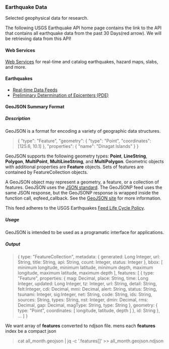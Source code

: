 ### Earthquake Data 

Selected geophysical data for research.

The following USGS Earthquake API home page contains the link to the API that contains all earthquake data from the past 30 Days(red arrow). We will be retrieving data from this API!

#### Web Services

[Web Services](https://earthquake.usgs.gov/ws/) for real-time and catalog earthquakes, hazard maps, slabs, and more.

#### Earthquakes

- [Real-time Data Feeds](https://earthquake.usgs.gov/earthquakes/feed/)
- [Preliminary Determination of Epicenters \(PDE\)](https://earthquake.usgs.gov/data/comcat/catalog/us/)

#### GeoJSON Summary Format

##### Description

GeoJSON is a format for encoding a variety of geographic data structures.

> {
>   "type": "Feature",
>   "geometry": {
>     "type": "Point",
>     "coordinates": [125.6, 10.1]
>   },
>   "properties": {
>     "name": "Dinagat Islands"
>   }
> }

GeoJSON supports the following geometry types: **Point**, **LineString**, **Polygon**, **MultiPoint**, **MultiLineString**, and **MultiPolygon**. Geometric objects with additional properties are **Feature** objects. Sets of features are contained by FeatureCollection objects.

A GeoJSON object may represent a geometry, a feature, or a collection of features. GeoJSON uses the [JSON standard](http://www.json.org/). The GeoJSONP feed uses the same JSON response, but the GeoJSONP response is wrapped inside the function call, eqfeed_callback. See the [GeoJSON site](http://www.geojson.org/) for more information.

This feed adheres to the USGS Earthquakes [Feed Life Cycle Policy](https://earthquake.usgs.gov/earthquakes/feed/policy.php).

##### Usage

GeoJSON is intended to be used as a programatic interface for applications.

##### Output

> {
>   type: "FeatureCollection",
>   metadata: {
>     generated: Long Integer,
>     url: String,
>     title: String,
>     api: String,
>     count: Integer,
>     status: Integer
>   },
>   bbox: [
>     minimum longitude,
>     minimum latitude,
>     minimum depth,
>     maximum longitude,
>     maximum latitude,
>     maximum depth
>   ],
>   features: [
>     {
>       type: "Feature",
>       properties: {
>         mag: Decimal,
>         place: String,
>         time: Long Integer,
>         updated: Long Integer,
>         tz: Integer,
>         url: String,
>         detail: String,
>         felt:Integer,
>         cdi: Decimal,
>         mmi: Decimal,
>         alert: String,
>         status: String,
>         tsunami: Integer,
>         sig:Integer,
>         net: String,
>         code: String,
>         ids: String,
>         sources: String,
>         types: String,
>         nst: Integer,
>         dmin: Decimal,
>         rms: Decimal,
>         gap: Decimal,
>         magType: String,
>         type: String
>       },
>       geometry: {
>         type: "Point",
>         coordinates: [
>           longitude,
>           latitude,
>           depth
>         ]
>       },
>       id: String
>     },
>     …
>   ]
> }

We want array of **features** converted to ndjson file. mens each **features** index be a compact json
 
> cat all_month.geojson | jq -c  '.features[]' >> all_month.geojson.ndjson	
